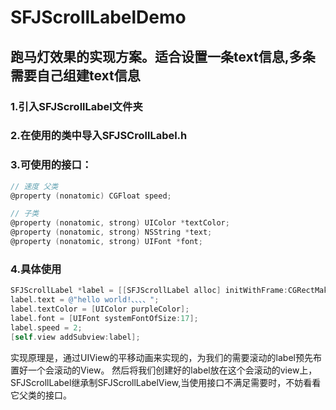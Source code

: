 # SFJScrollLabelDemo
## 跑马灯效果的实现方案。适合设置一条text信息,多条需要自己组建text信息
### 1.引入SFJScrollLabel文件夹
### 2.在使用的类中导入SFJSCrollLabel.h
### 3.可使用的接口：
```Objective-c
// 速度 父类
@property (nonatomic) CGFloat speed;

// 子类  
@property (nonatomic, strong) UIColor *textColor;
@property (nonatomic, strong) NSString *text;
@property (nonatomic, strong) UIFont *font;
```
### 4.具体使用
```Objective-c
SFJScrollLabel *label = [[SFJScrollLabel alloc] initWithFrame:CGRectMake(100, 100, 100, 50)];
label.text = @"hello world!、、、、";
label.textColor = [UIColor purpleColor];
label.font = [UIFont systemFontOfSize:17];
label.speed = 2;
[self.view addSubview:label];
```
实现原理是，通过UIView的平移动画来实现的，为我们的需要滚动的label预先布置好一个会滚动的View。
然后将我们创建好的label放在这个会滚动的view上，
SFJScrollLabel继承制SFJScrollLabelView,当使用接口不满足需要时，不妨看看它父类的接口。
